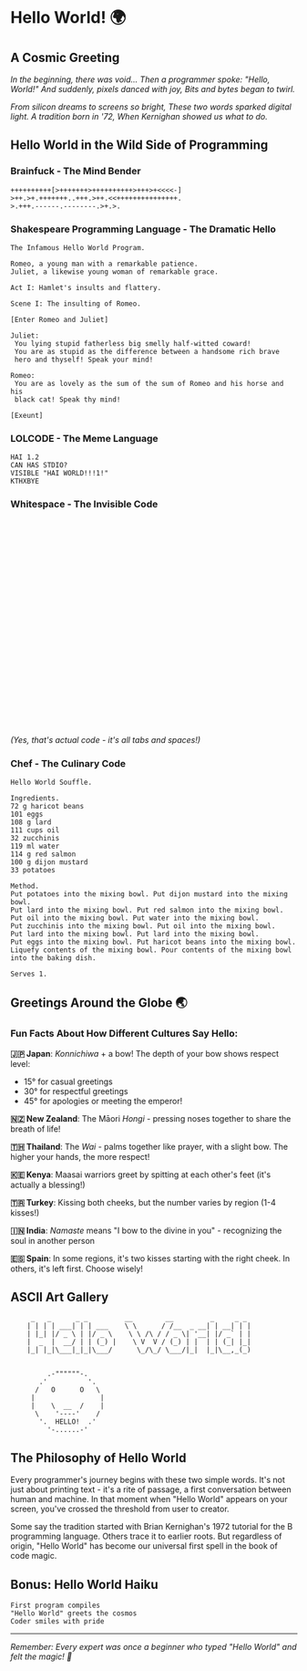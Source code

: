 # Hello World! 🌍

## A Cosmic Greeting

_In the beginning, there was void..._
_Then a programmer spoke: "Hello, World!"_
_And suddenly, pixels danced with joy,_
_Bits and bytes began to twirl._

_From silicon dreams to screens so bright,_
_These two words sparked digital light._
_A tradition born in '72,_
_When Kernighan showed us what to do._

## Hello World in the Wild Side of Programming

### Brainfuck - The Mind Bender

```brainfuck
++++++++++[>+++++++>++++++++++>+++>+<<<<-]
>++.>+.+++++++..+++.>++.<<+++++++++++++++.
>.+++.------.--------.>+.>.
```

### Shakespeare Programming Language - The Dramatic Hello

```shakespeare
The Infamous Hello World Program.

Romeo, a young man with a remarkable patience.
Juliet, a likewise young woman of remarkable grace.

Act I: Hamlet's insults and flattery.

Scene I: The insulting of Romeo.

[Enter Romeo and Juliet]

Juliet:
 You lying stupid fatherless big smelly half-witted coward!
 You are as stupid as the difference between a handsome rich brave
 hero and thyself! Speak your mind!

Romeo:
 You are as lovely as the sum of the sum of Romeo and his horse and his
 black cat! Speak thy mind!

[Exeunt]
```

### LOLCODE - The Meme Language

```lolcode
HAI 1.2
CAN HAS STDIO?
VISIBLE "HAI WORLD!!!1!"
KTHXBYE
```

### Whitespace - The Invisible Code

```whitespace



























```

_(Yes, that's actual code - it's all tabs and spaces!)_

### Chef - The Culinary Code

```chef
Hello World Souffle.

Ingredients.
72 g haricot beans
101 eggs
108 g lard
111 cups oil
32 zucchinis
119 ml water
114 g red salmon
100 g dijon mustard
33 potatoes

Method.
Put potatoes into the mixing bowl. Put dijon mustard into the mixing bowl.
Put lard into the mixing bowl. Put red salmon into the mixing bowl.
Put oil into the mixing bowl. Put water into the mixing bowl.
Put zucchinis into the mixing bowl. Put oil into the mixing bowl.
Put lard into the mixing bowl. Put lard into the mixing bowl.
Put eggs into the mixing bowl. Put haricot beans into the mixing bowl.
Liquefy contents of the mixing bowl. Pour contents of the mixing bowl into the baking dish.

Serves 1.
```

## Greetings Around the Globe 🌏

### Fun Facts About How Different Cultures Say Hello:

**🇯🇵 Japan**: _Konnichiwa_ + a bow! The depth of your bow shows respect level:

- 15° for casual greetings
- 30° for respectful greetings
- 45° for apologies or meeting the emperor!

**🇳🇿 New Zealand**: The Māori _Hongi_ - pressing noses together to share the breath of life!

**🇹🇭 Thailand**: The _Wai_ - palms together like prayer, with a slight bow. The higher your hands, the more respect!

**🇰🇪 Kenya**: Maasai warriors greet by spitting at each other's feet (it's actually a blessing!)

**🇹🇷 Turkey**: Kissing both cheeks, but the number varies by region (1-4 kisses!)

**🇮🇳 India**: _Namaste_ means "I bow to the divine in you" - recognizing the soul in another person

**🇪🇸 Spain**: In some regions, it's two kisses starting with the right cheek. In others, it's left first. Choose wisely!

## ASCII Art Gallery

```
     _   _      _ _         __        __         _     _ _
    | | | | ___| | | ___    \ \      / /__  _ __| | __| | |
    | |_| |/ _ \ | |/ _ \    \ \ /\ / / _ \| '__| |/ _` | |
    |  _  |  __/ | | (_) |    \ V  V / (_) | |  | | (_| |_|
    |_| |_|\___|_|_|\___/      \_/\_/ \___/|_|  |_|\__,_(_)


         .-""""""-.
       .'          '.
      /   O      O   \
     |                |
     |    \  __  /    |
      \    '----'    /
       '.  HELLO!  .'
         '-......-'
```

## The Philosophy of Hello World

Every programmer's journey begins with these two simple words. It's not just about printing text - it's a rite of passage, a first conversation between human and machine. In that moment when "Hello World" appears on your screen, you've crossed the threshold from user to creator.

Some say the tradition started with Brian Kernighan's 1972 tutorial for the B programming language. Others trace it to earlier roots. But regardless of origin, "Hello World" has become our universal first spell in the book of code magic.

## Bonus: Hello World Haiku

```
First program compiles
"Hello World" greets the cosmos
Coder smiles with pride
```

---

_Remember: Every expert was once a beginner who typed "Hello World" and felt the magic! 🚀_
